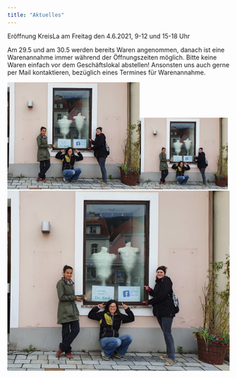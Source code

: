```yaml
---
title: "Aktuelles"
---
```


Eröffnung KreisLa am Freitag den 4.6.2021, 9-12 und 15-18 Uhr

Am 29.5 und am 30.5 werden bereits Waren angenommen, danach ist eine Warenannahme immer während der Öffnungszeiten möglich. Bitte keine Waren einfach vor dem Geschäftslokal abstellen! Ansonsten uns auch gerne per Mail kontaktieren, bezüglich eines Termines für Warenannahme.

<img src="assets/KreisLaComingSoon.jpeg" alt="drawing" width="300"/><img src="assets/KreisLaComingSoon.jpeg" alt="drawing" width="200"/>
![text](assets/KreisLaComingSoon.jpeg)
